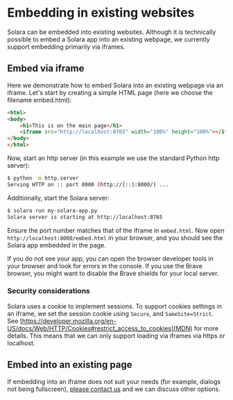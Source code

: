 # Embedding in existing websites

Solara can be embedded into existing websites. Although it is technically possible to embed a Solara app into an existing webpage, we currently support embedding primarily via iframes.


## Embed via iframe

Here we demonstrate how to embed Solara into an existing webpage via an iframe. Let's start by creating a simple HTML page (here we choose the filename embed.html):

```html
<html>
<body>
    <h1>This is on the main page</h1>
    <iframe src="http://localhost:8765" width="100%" height="100%"></iframe>
</body>
</html>
```

Now, start an http server (in this example we use the standard Python http server):
```bash
$ python -m http.server
Serving HTTP on :: port 8000 (http://[::]:8000/) ...
```

Additionally, start the Solara server:

```bash
$ solara run my-solara-app.py
Solara server is starting at http://localhost:8765
```

Ensure the port number matches that of the iframe in `embed.html`. Now open `http://localhost:8000/embed.html` in your browser, and you should see the Solara app embedded in the page.

If you do not see your app, you can open the browser developer tools in your browser and look for errors in the console. If you use the Brave browser, you might want to disable the Brave shields for your local server.

### Security considerations

Solara uses a cookie to implement sessions. To support cookies settings in an iframe, we set the session cookie using `Secure`, and `SameSite=Strict`. See [https://developer.mozilla.org/en-US/docs/Web/HTTP/Cookies#restrict_access_to_cookies](MDN) for more details. This means that we can only support loading via iframes via https or localhost.


## Embed into an existing page

If embedding into an iframe does not suit your needs (for example, dialogs not being fullscreen), [please contact us](/docs/contact) and we can discuss other options.
